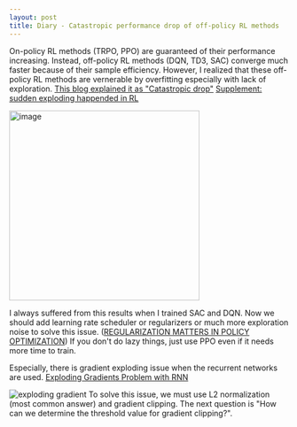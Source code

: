 ```yaml
---
layout: post
title: Diary - Catastropic performance drop of off-policy RL methods
---
```


On-policy RL methods (TRPO, PPO) are guaranteed of their performance increasing. Instead, off-policy RL methods (DQN, TD3, SAC) converge much faster because of their sample efficiency. However, I realized that these off-policy RL methods are vernerable by overfitting especially with lack of exploration. 
[This blog explained it as "Catastropic drop"](https://ai.stackexchange.com/questions/28079/deep-q-learning-catastrophic-drop-reasons)
[Supplement: sudden exploding happended in RL](https://machinelearningmastery.com/exploding-gradients-in-neural-networks/)

<img width="343" alt="image" src="https://user-images.githubusercontent.com/57203764/162605084-ad6cf35d-28b7-47dc-9919-ccabd0c82d62.png?style=centerme">

I always suffered from this results when I trained SAC and DQN. Now we should add learning rate scheduler or regularizers or much more exploration noise to solve this issue. ([REGULARIZATION MATTERS IN POLICY
OPTIMIZATION](https://openreview.net/pdf?id=B1lqDertwr)) If you don't do lazy things, just use PPO even if it needs more time to train.

Especially, there is gradient exploding issue when the recurrent networks are used. [Exploding Gradients Problem with RNN](https://neptune.ai/blog/understanding-gradient-clipping-and-how-it-can-fix-exploding-gradients-problem) 

![exploding gradient](https://i0.wp.com/neptune.ai/wp-content/uploads/exploding-gradients.png?resize=513%2C350&ssl=1)
To solve this issue, we must use L2 normalization (most common answer) and gradient clipping. The next question is "How can we determine the threshold value for gradient clipping?".